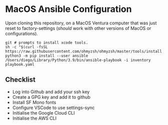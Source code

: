 # MacOS Ansible Configuration

Upon cloning this repository, on a MacOS Ventura computer that was just reset to factory-settings (*should* work with other versions of MacOS or configurations).
```
git # prompts to install xcode tools.
sh -c "$(curl -fsSL https://raw.githubusercontent.com/ohmyzsh/ohmyzsh/master/tools/install.sh)"
python3 -m pip install --user ansible
/Users/diego/Library/Python/3.9/bin/ansible-playbook -i inventory playbook.yaml
```

## Checklist

- Log into Github and add your ssh key
- Create a GPG key and add it to github
- Install SF Mono fonts
- Configure VSCode to use settings-sync
- Initialise the Google Cloud CLI
- Initialise the AWS CLI
